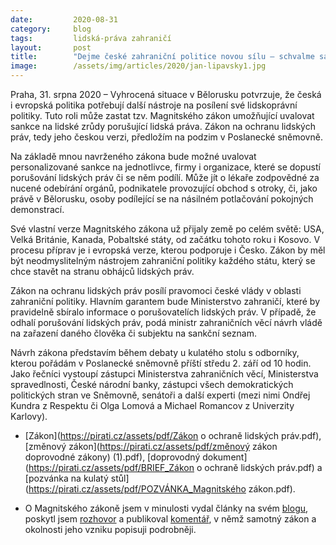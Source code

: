 ```yaml
---
date:         2020-08-31
category:     blog
tags:         lidská-práva zahraničí
layout:       post
title:        "Dejme české zahraniční politice novou sílu – schvalme sankční zákon na ochranu lidských práv"
image:        /assets/img/articles/2020/jan-lipavsky1.jpg
--- 
```



Praha, 31. srpna 2020 – Vyhrocená situace v Bělorusku potvrzuje, že česká i evropská politika potřebují další nástroje na posílení své lidskoprávní politiky. Tuto roli může zastat tzv. Magnitského zákon umožňující uvalovat sankce na lidské zrůdy porušující lidská práva. Zákon na ochranu lidských práv, tedy jeho českou verzi, předložím na podzim v Poslanecké sněmovně.

Na základě mnou navrženého zákona bude možné uvalovat personalizované sankce na jednotlivce, firmy i organizace, které se dopustí porušování lidských práv či se něm podílí. Může jít o lékaře zodpovědné za nucené odebírání orgánů, podnikatele provozující obchod s otroky, či, jako právě v Bělorusku, osoby podílející se na násilném potlačování pokojných demonstrací.

Své vlastní verze Magnitského zákona už přijaly země po celém světě: USA, Velká Británie, Kanada, Pobaltské státy, od začátku tohoto roku i Kosovo. V procesu příprav je i evropská verze, kterou podporuje i Česko. Zákon by měl být neodmyslitelným nástrojem zahraniční politiky každého státu, který se chce stavět na stranu obhájců lidských práv. 

Zákon na ochranu lidských práv posílí pravomoci české vlády v oblasti zahraniční politiky. Hlavním garantem bude Ministerstvo zahraničí, které by pravidelně sbíralo informace o porušovatelích lidských práv. V případě, že odhalí porušování lidských práv, podá ministr zahraničních věcí návrh vládě na zařazení daného člověka či subjektu na sankční seznam. 

Návrh zákona představím během debaty u kulatého stolu s odborníky, kterou pořádám v Poslanecké sněmovně příští středu 2. září od 10 hodin. Jako řečníci vystoupí zástupci Ministerstva zahraničních věcí, Ministerstva spravedlnosti, České národní banky, zástupci všech demokratických politických stran ve Sněmovně, senátoři a další experti (mezi nimi Ondřej Kundra z Respektu či Olga Lomová a Michael Romancov z Univerzity Karlovy).

* [Zákon](https://pirati.cz/assets/pdf/Zákon o ochraně lidských práv.pdf), [změnový zákon](https://pirati.cz/assets/pdf/změnový zákon doprovodné zákony) (1).pdf), [doprovodný dokument](https://pirati.cz/assets/pdf/BRIEF_Zákon o ochraně lidských práv.pdf) a [pozvánka na kulatý stůl](https://pirati.cz/assets/pdf/POZVÁNKA_Magnitského zákon.pdf).

* O Magnitského zákoně jsem v minulosti vydal články na svém [blogu](http://blog.aktualne.cz/blogy/jan-lipavsky.php?itemid=33161), poskytl jsem [rozhovor](https://www.respekt.cz/politika/magnitskeho-zakon-nam-pomuze-znovu-vydobyt-povest-kterou-nam-ziskal-havel) a publikoval [komentář](https://cnn.iprima.cz/cerna-listina-pro-lidske-zrudy-pirati-chteji-sankce-pro-ty-kdo-porusuji-lidska-prava-8016), v němž samotný zákon a okolnosti jeho vzniku popisuji podrobněji.







